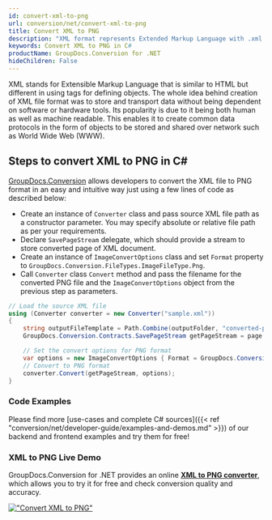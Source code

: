 ```yaml
---
id: convert-xml-to-png
url: conversion/net/convert-xml-to-png
title: Convert XML to PNG
description: "XML format represents Extended Markup Language with .xml extension. Learn how to convert XML to PNG file programmatically in C# language using GroupDocs.Conversion for .NET library."
keywords: Convert XML to PNG in C#
productName: GroupDocs.Conversion for .NET
hideChildren: False
---
```


XML stands for Extensible Markup Language that is similar to HTML but different in using tags for defining objects. The whole idea behind creation of XML file format was to store and transport data without being dependent on software or hardware tools. Its popularity is due to it being both human as well as machine readable. This enables it to create common data protocols in the form of objects to be stored and shared over network such as World Wide Web (WWW).

## Steps to convert XML to PNG in C#

[GroupDocs.Conversion](https://products.groupdocs.com/conversion/net) allows developers to convert the XML file to PNG format in an easy and intuitive way just using a few lines of code as described below:

* Create an instance of `Converter` class and pass source XML file path as a constructor parameter. You may specify absolute or relative file path as per your requirements. 
* Declare `SavePageStream` delegate, which should provide a stream to store converted page of XML document.
* Create an instance of `ImageConvertOptions` class and set `Format` property to `GroupDocs.Conversion.FileTypes.ImageFileType.Png`.
* Call `Converter` class `Convert` method and pass the filename for the converted PNG file and the `ImageConvertOptions` object from the previous step as parameters.

```csharp
// Load the source XML file
using (Converter converter = new Converter("sample.xml"))
{
    string outputFileTemplate = Path.Combine(outputFolder, "converted-page-{0}.png");
    GroupDocs.Conversion.Contracts.SavePageStream getPageStream = page => new FileStream(string.Format(outputFileTemplate, page), FileMode.Create);

    // Set the convert options for PNG format
    var options = new ImageConvertOptions { Format = GroupDocs.Conversion.FileTypes.ImageFileType.Png };   
    // Convert to PNG format
    converter.Convert(getPageStream, options);
}
```

### Code Examples

Please find more [use-cases and complete C# sources]({{< ref "conversion/net/developer-guide/examples-and-demos.md" >}}) of our backend and frontend examples and try them for free!

### XML to PNG Live Demo

GroupDocs.Conversion for .NET provides an online [**XML to PNG converter**](https://products.groupdocs.app/conversion/xml-to-png), which allows you to try it for free and check conversion quality and accuracy.

[!["Convert XML to PNG"](conversion/net/images/convert-to-png/convert-xml-to-png.png)](https://products.groupdocs.app/conversion/xml-to-png)